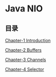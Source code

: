 # Java NIO 

## 目录

[Chapter-1 Introduction](Java_NIO_chapter1.md)

[Chapter-2 Buffers](Java_NIO_chapter2.md)

[Chapter-3 Channels](Java_NIO_chapter3.md)

[Chapter-4 Selector](Java_NIO_chapter4)